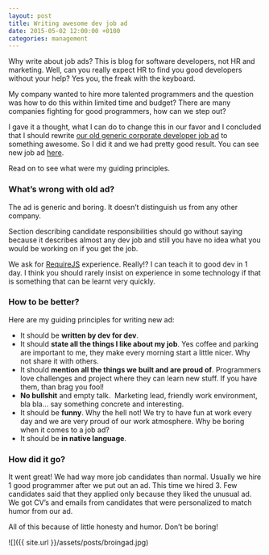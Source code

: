 ```yaml
---
layout: post
title: Writing awesome dev job ad
date: 2015-05-02 12:00:00 +0100
categories: management
---
```


Why write about job ads? This is blog for software developers, not HR and marketing. Well, can you really expect HR to find you good developers without your help? Yes you, the freak with the keyboard.

My company wanted to hire more talented programmers and the question was how to do this within limited time and budget? There are many companies fighting for good programmers, how can we step out?

I gave it a thought, what I can do to change this in our favor and I concluded that I should rewrite [our old generic corporate developer job ad](http://www.vukoje.net/page/Old-CallidusCloud-NET-developer-ad) to something awesome. So I did it and we had pretty good result. You can see new job ad [here](http://vukoje.net/page/New-CallidusCloud-NET-developer-ad).

Read on to see what were my guiding principles.

### What’s wrong with old ad?

The ad is generic and boring. It doesn’t distinguish us from any other company.

Section describing candidate responsibilities should go without saying because it describes almost any dev job and still you have no idea what you would be working on if you get the job.

We ask for [RequireJS](http://requirejs.org/) experience. Really!? I can teach it to good dev in 1 day. I think you should rarely insist on experience in some technology if that is something that can be learnt very quickly.

### How to be better?

Here are my guiding principles for writing new ad:

*   It should be **written by dev for dev**.
*   It should **state all the things I like about my job**. Yes coffee and parking are important to me, they make every morning start a little nicer. Why not share it with others.
*   It should **mention all the things we built and are proud of**. Programmers love challenges and project where they can learn new stuff. If you have them, than brag you fool!
*   **No bullshit** and empty talk.  Marketing lead, friendly work environment, bla bla… say something concrete and interesting.
*   It should be **funny**. Why the hell not! We try to have fun at work every day and we are very proud of our work atmosphere. Why be boring when it comes to a job ad?
*   It should be **in native language**.

### How did it go?

It went great! We had way more job candidates than normal. Usually we hire 1 good programmer after we put out an ad. This time we hired 3\. Few candidates said that they applied only because they liked the unusual ad. We got CV’s and emails from candidates that were personalized to match humor from our ad.

All of this because of little honesty and humor. Don’t be boring!

![]({{ site.url }}/assets/posts/broingad.jpg)